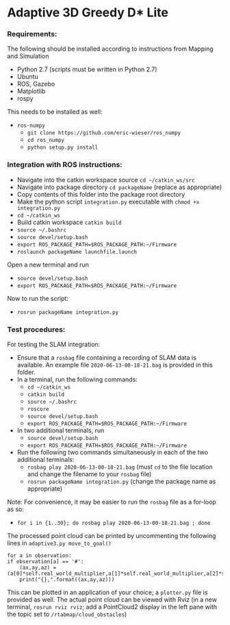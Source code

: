 # Adaptive 3D Greedy D* Lite 

### Requirements:
The following should be installed according to instructions from Mapping and Simulation
* Python 2.7 (scripts must be written in Python 2.7) 
* Ubuntu
* ROS, Gazebo
* Matplotlib
* rospy

This needs to be installed as well:
* `ros-numpy` 
    * `git clone https://github.com/eric-wieser/ros_numpy `
    * `cd ros_numpy`
    * `python setup.py install`

### Integration with ROS instructions:
 
* Navigate into the catkin workspace source `cd ~/catkin_ws/src`
* Navigate into package directory `cd packageName` (replace as appropriate)
* Copy contents of this folder into the package root directory
* Make the python script `integration.py` executable with `chmod +x integration.py`
* `cd ~/catkin_ws`
* Build catkin workspace `catkin build`
* `source ~/.bashrc`
* `source devel/setup.bash`
* `export ROS_PACKAGE_PATH=$ROS_PACKAGE_PATH:~/Firmware`
* `roslaunch packageName launchfile.launch`

Open a new terminal and run
* `source devel/setup.bash`
* `export ROS_PACKAGE_PATH=$ROS_PACKAGE_PATH:~/Firmware`

Now to run the script:
* `rosrun packageName integration.py`

### Test procedures:
For testing the SLAM integration:
* Ensure that a `rosbag` file containing a recording of SLAM data is available. An example file `2020-06-13-00-18-21.bag` is provided in this folder.
* In a terminal, run the following commands:
    * `cd ~/catkin_ws`
    * `catkin build`
    * `source ~/.bashrc`
    * `roscore`
    * `source devel/setup.bash`
    * `export ROS_PACKAGE_PATH=$ROS_PACKAGE_PATH:~/Firmware`
* In two additional terminals, run
    * `source devel/setup.bash`
    * `export ROS_PACKAGE_PATH=$ROS_PACKAGE_PATH:~/Firmware`
* Run the following two commands simultaneously in each of the two additional terminals:
    * `rosbag play 2020-06-13-00-18-21.bag` (must `cd` to the file location and change the filename to your `rosbag` file)
    * `rosrun packageName integration.py` (change the package name as appropriate)
    
Note: For convenience, it may be easier to run the `rosbag` file as a for-loop as so: 
* `for i in {1..30}; do rosbag play 2020-06-13-00-18-21.bag ; done`

The processed point cloud can be printed by uncommenting the following lines in `adaptive3.py move_to_goal()`

    for a in observation:
    if observation[a] == '#':
        (ax,ay,az) = (a[0]*self.real_world_multiplier,a[1]*self.real_world_multiplier,a[2]*self.real_world_multiplierZ)
        print("{},".format((ax,ay,az)))

This can be plotted in an application of your choice; a `plotter.py` file is provided as well. The actual point cloud can be viewed with Rviz (in a new terminal, `rosrun rviz rviz`; add a PointCloud2 display in the left pane with the topic set to `/rtabmap/cloud_obstacles`)